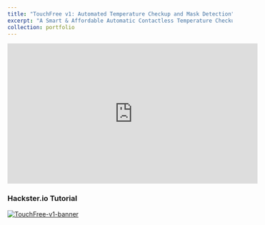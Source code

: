 ```yaml
---
title: "TouchFree v1: Automated Temperature Checkup and Mask Detection"
excerpt: "A Smart & Affordable Automatic Contactless Temperature Checkup and Mask Detection Kiosk using Facial Landmarking and Deep Learning.<br/><img src='/images/TouchFree-v1.jpeg'>"
collection: portfolio
---
```


<iframe width="560" height="315" src="https://www.youtube.com/embed/4M4-VQM6Nvc" title="YouTube video player" frameborder="0" allow="accelerometer; autoplay; clipboard-write; encrypted-media; gyroscope; picture-in-picture" allowfullscreen></iframe>

### Hackster.io Tutorial
<a href="https://www.hackster.io/sakshambhutani2001/touchfree-automated-temperature-checkup-and-mask-detection-2cc337" target="_blank">
    <img alt="TouchFree-v1-banner" src="https://www.sakshambhutani.xyz/images/TouchFree-v1-banner.png">
</a>
